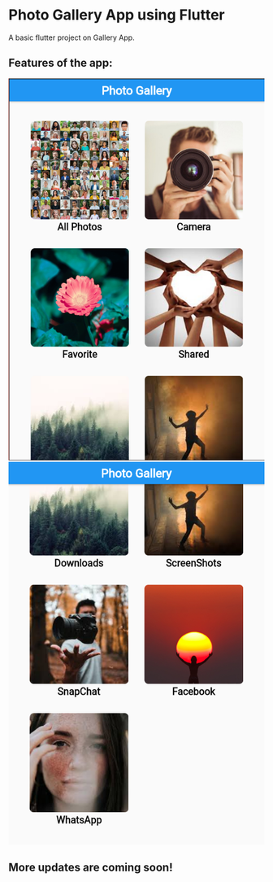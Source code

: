# Photo Gallery App using Flutter

A basic flutter project on Gallery App.

## Features of the app:

<p align="left"> <img src="assets/UI/UI01.png"> <img src="assets/UI/UI02.png"> </p>

## More updates are coming soon!
